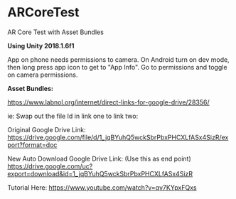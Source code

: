 # ARCoreTest
AR Core Test with Asset Bundles

**Using Unity 2018.1.6f1**

App on phone needs permissions to camera. On Android turn on dev mode, then long press app icon to get to "App Info". Go to permissions and toggle on camera permissions.

**Asset Bundles:**

https://www.labnol.org/internet/direct-links-for-google-drive/28356/

ie:
Swap out the file Id in link one to link two:

Original Google Drive Link:
https://drive.google.com/file/d/1_jqBYuhQ5wckSbrPbxPHCXLfASx4SizR/export?format=doc

New Auto Download Google Drive Link: (Use this as end point)
https://drive.google.com/uc?export=download&id=1_jqBYuhQ5wckSbrPbxPHCXLfASx4SizR


Tutorial Here:
https://www.youtube.com/watch?v=qv7KYpxFQxs
